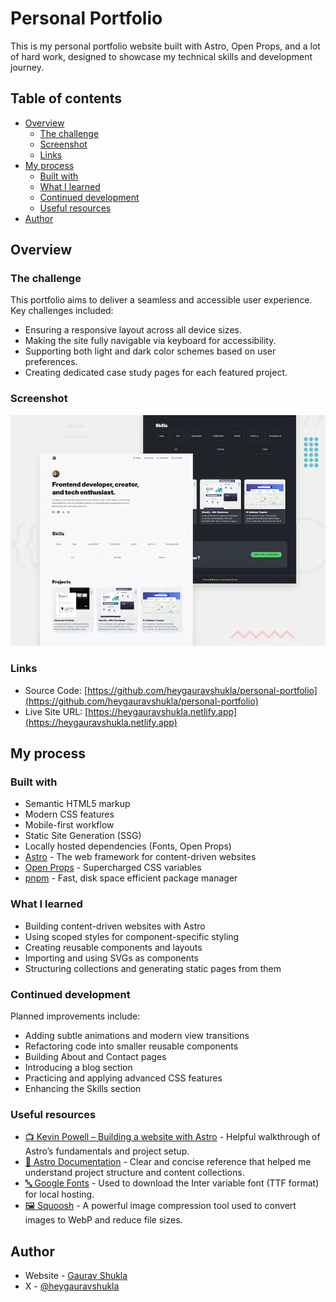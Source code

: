 # Personal Portfolio

This is my personal portfolio website built with Astro, Open Props, and a lot of hard work, designed to showcase my technical skills and development journey.

## Table of contents

- [Overview](#overview)
  - [The challenge](#the-challenge)
  - [Screenshot](#screenshot)
  - [Links](#links)
- [My process](#my-process)
  - [Built with](#built-with)
  - [What I learned](#what-i-learned)
  - [Continued development](#continued-development)
  - [Useful resources](#useful-resources)
- [Author](#author)

## Overview

### The challenge

This portfolio aims to deliver a seamless and accessible user experience. Key challenges included:

- Ensuring a responsive layout across all device sizes.
- Making the site fully navigable via keyboard for accessibility.
- Supporting both light and dark color schemes based on user preferences.
- Creating dedicated case study pages for each featured project.

### Screenshot

![Desktop preview of Personal Portfolio](/public/projects/preview-personal-portfolio.webp)

### Links

- Source Code: [https://github.com/heygauravshukla/personal-portfolio](https://github.com/heygauravshukla/personal-portfolio)
- Live Site URL: [https://heygauravshukla.netlify.app](https://heygauravshukla.netlify.app)

## My process

### Built with

- Semantic HTML5 markup
- Modern CSS features
- Mobile-first workflow
- Static Site Generation (SSG)
- Locally hosted dependencies (Fonts, Open Props)
- [Astro](https://astro.build) - The web framework for content-driven websites
- [Open Props](https://open-props.style) - Supercharged CSS variables
- [pnpm](https://pnpm.io) - Fast, disk space efficient package manager

### What I learned

- Building content-driven websites with Astro
- Using scoped styles for component-specific styling
- Creating reusable components and layouts
- Importing and using SVGs as components
- Structuring collections and generating static pages from them

### Continued development

Planned improvements include:

- Adding subtle animations and modern view transitions
- Refactoring code into smaller reusable components
- Building About and Contact pages
- Introducing a blog section
- Practicing and applying advanced CSS features
- Enhancing the Skills section

### Useful resources

- [📺 Kevin Powell – Building a website with Astro](https://youtu.be/Thudicbgqtg?si=TCu1qbhV5ZIcaZvG) - Helpful walkthrough of Astro’s fundamentals and project setup.
- [📘 Astro Documentation](https://docs.astro.build/en/getting-started) - Clear and concise reference that helped me understand project structure and content collections.
- [🔤 Google Fonts](https://fonts.google.com) - Used to download the Inter variable font (TTF format) for local hosting.
- [🖼 Squoosh](https://squoosh.app) - A powerful image compression tool used to convert images to WebP and reduce file sizes.

## Author

- Website - [Gaurav Shukla](https://heygauravshukla.netlify.app)
- X - [@heygauravshukla](https://www.x.com/heygauravshukla)
